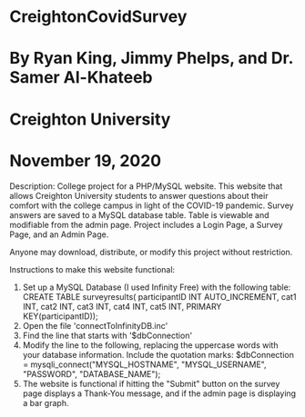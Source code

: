 # CreightonCovidSurvey
# By Ryan King, Jimmy Phelps, and Dr. Samer Al-Khateeb
# Creighton University
# November 19, 2020

Description: College project for a PHP/MySQL website.
This website that allows Creighton University students to answer questions about their comfort with the college campus in light of the COVID-19 pandemic. 
Survey answers are saved to a MySQL database table. Table is viewable and modifiable from the admin page. 
Project includes a Login Page, a Survey Page, and an Admin Page. 

Anyone may download, distribute, or modify this project without restriction. 

Instructions to make this website functional:
1. Set up a MySQL Database (I used Infinity Free) with the following table:
	CREATE TABLE surveyresults(
	participantID INT AUTO_INCREMENT,
	cat1 INT,
	cat2 INT,
	cat3 INT,
	cat4 INT,
	cat5 INT,
	PRIMARY KEY(participantID));
2. Open the file 'connectToInfinityDB.inc'
3. Find the line that starts with '$dbConnection' 
4. Modify the line to the following, replacing the uppercase words with your database information. Include the quotation marks:
	$dbConnection = mysqli_connect("MYSQL_HOSTNAME", "MYSQL_USERNAME", "PASSWORD", "DATABASE_NAME");
5. The website is functional if hitting the "Submit" button on the survey page displays a Thank-You message, and if the admin page is displaying a bar graph. 
